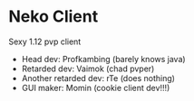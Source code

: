 # Neko Client

Sexy 1.12 pvp client

- Head dev: Profkambing (barely knows java)
- Retarded dev: Vaimok (chad pvper)
- Another retarded dev: rTe (does nothing)
- GUI maker: Momin (cookie client dev!!!)
